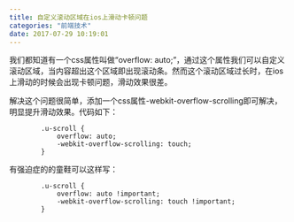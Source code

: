 ```yaml
---
title: 自定义滚动区域在ios上滑动卡顿问题
categories: "前端技术"
date: 2017-07-29 10:19:01
---
```


我们都知道有一个css属性叫做“overflow: auto;”，通过这个属性我们可以自定义滚动区域，当内容超出这个区域即出现滚动条。然而这个滚动区域过长时，在ios上滑动的时候会出现卡顿问题，滑动效果很差。


<!--more-->
 
解决这个问题很简单，添加一个css属性-webkit-overflow-scrolling即可解决，明显提升滑动效果。代码如下：
          
```
		.u-scroll {
		    overflow: auto;
		    -webkit-overflow-scrolling: touch;
		}    
```     

有强迫症的的童鞋可以这样写：   
 
```
		.u-scroll {
		    overflow: auto !important;
		    -webkit-overflow-scrolling: touch !important;
		}    
``` 